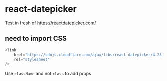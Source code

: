 # react-datepicker

Test in fresh of https://reactdatepicker.com/

## need to import CSS

```ts
<link
    href="https://cdnjs.cloudflare.com/ajax/libs/react-datepicker/4.23.0/react-datepicker.min.css"
    rel="stylesheet"
/>
```

Use `className` and not `class` to add props